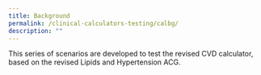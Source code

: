 ```yaml
---
title: Background
permalink: /clinical-calculators-testing/calbg/
description: ""
---
```

This series of scenarios are developed to test the revised CVD calculator, based on the revised Lipids and Hypertension ACG.